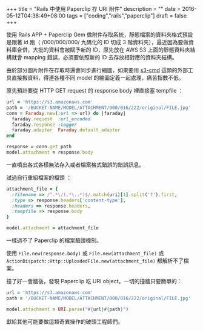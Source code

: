 +++
title = "Rails 中使用 Paperclip 存 URI 附件"
description = ""
date = 2016-05-12T04:38:49+08:00
tags = ["coding","rails","paperclip"]
draft = false
+++

使用 Rails APP + Paperclip Gem 做附件存取系統，靜態檔案的資料夾格式預設是跟著 id 跑（ /000/000/000/ 九碼化的 ID 切成 3 階資料夾），最近因為要做資料庫合併，大批的資料會被賦予新的 ID，原先放在 AWS S3 上面的靜態資料夾結構就會 mapping 錯誤，必須要依照新的 ID 去存放相對應的資料夾結構。

由於部分圖片附件在存取時還會同步進行縮圖，如果要用 [s3-cmd](http://s3tools.org/s3cmd-howto) 這類的外部工具直接搬資料，得連各種不同 model 的縮圖定義一起處理，痛苦指數不低。

原先預計要從 HTTP GET request 的 response body 裡直接塞 tempfile ：

```ruby
url = 'https://s3.amazonaws.com'
path = '/BUCKET-NAME/MODEL/ATTACHMENT/000/016/222/original/FILE.jpg'
conn = Faraday.new(:url => url) do |faraday|
  faraday.request  :url_encoded
  faraday.response :logger
  faraday.adapter  Faraday.default_adapter
end

response = conn.get path
model.attachment = response.body
```

一直噴出各式各樣無法存入或者檔案格式錯誤的錯誤訊息。

試過自行重組檔案的檔頭 ：

```ruby
attachment_file = {
  :filename => /^.*\/(.*\..*)$/.match(uri)[1].split('?').first,
  :type => response.headers['content-type'],
  :headers => response.headers,
  :tempfile => response.body
}

model.attachment = attachment_file
```

一樣過不了 Paperclip 的檔案驗證機制。

使用 `File.new(response.body)` 或 `File.new(attachment_file)` 或 `ActionDispatch::Http::UploadedFile.new(attachment_file)` 都解析不了檔案。

撞了好一會牆後，發現 Paperclip 吃 URI object。一切的撞牆只要簡單的：

```ruby
url = 'https://s3.amazonaws.com'
path = '/BUCKET-NAME/MODEL/ATTACHMENT/000/016/222/original/FILE.jpg'

model.attachment = URI.parse("#{url}#{path}")
```

獻給其他可能要做這類奇異操作的破頭工程師們。
